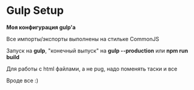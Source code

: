# Gulp Setup
<p><strong>Моя конфигурация gulp'а</strong></p>
<p>Все импорты/экспорты выполнены на стильке CommonJS</p>
<p>Запуск на <strong>gulp</strong>, "конечный выпуск" на <strong>gulp --production</strong> или <strong>npm run build</strong></p>
<p>Для работы с html файлами, а не pug, надо поменять таски и все</p>
<p>Вроде все :)</p>

